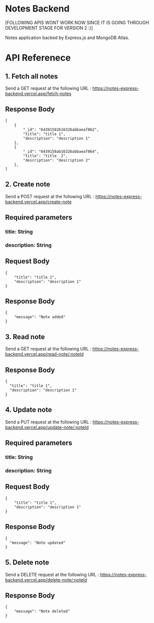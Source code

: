 # Notes Backend

[FOLLOWING APIS WONT WORK NOW SINCE IT IS GOING THROUGH DEVELOPMENT STAGE FOR VERSION 2 :)]

Notes application backed by Express.js and MongoDB Atlas.

# API Referenece

## 1. Fetch all notes

Send a GET request at the following URL : https://notes-express-backend.vercel.app/fetch-notes

## Response Body

```
[
    {
        "_id": "64391582b16326abbaeaf862",
        "title": "title 1",
        "description": "description 1"
    },
    {
        "_id": "6439158ab16326abbaeaf864",
        "title": "title  2",
        "description": "description 2"
    },
]
```

## 2. Create note

Send a POST request at the following URL : https://notes-express-backend.vercel.app/create-note

## Required parameters

### title: String

### description: String

## Request Body

```
{
    "title": "title 1",
    "description": "description 1"
}
```

## Response Body

```
{
    "message": "Note added"
}
```

## 3. Read note

Send a GET request at the following URL : https://notes-express-backend.vercel.app/read-note/:noteId

## Response Body

```
{
  "title": "title 1",
  "description": "description 1"
}
```

## 4. Update note

Send a PUT request at the following URL : https://notes-express-backend.vercel.app/update-note/:noteId

## Required parameters

### title: String

### description: String

## Request Body

```
{
    "title": "title 1",
    "description": "description 1"
}
```

## Response Body

```
{
  "message": "Note updated"
}
```

## 5. Delete note

Send a DELETE request at the following URL : https://notes-express-backend.vercel.app/delete-note/:noteId

## Response Body

```
{
    "message": "Note deleted"
}
```
